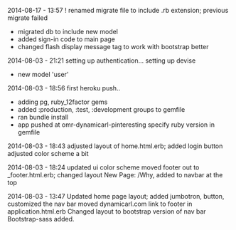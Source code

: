 2014-08-17 - 13:57
! renamed migrate file to include .rb extension; previous migrate failed
- migrated db to include new model
- added sign-in code to main page
- changed flash display message tag to work with bootstrap better

2014-08-03 - 21:21
setting up authentication...
setting up devise
- new model 'user'



2014-08-03 - 18:56
first heroku push..
- adding pg, ruby_12factor gems
- added :production, :test, :development groups to gemfile
- ran bundle install
- app pushed at omr-dynamicarl-pinteresting
specify ruby version in gemfile


2014-08-03 - 18:43
adjusted layout of home.html.erb; added login button
adjusted color scheme a bit

2014-08-03 - 18:24
updated ui color scheme
moved footer out to _footer.html.erb; changed layout
New Page: /Why, added to navbar at the top

2014-08-03 - 13:47
Updated home page layout; added jumbotron, button, customized the nav bar
moved dynamicarl.com link to footer in application.html.erb
Changed layout to bootstrap version of nav bar
Bootstrap-sass added.